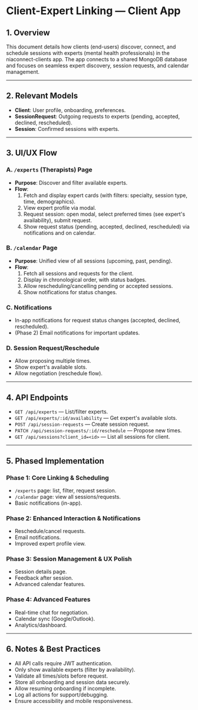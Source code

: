 # Client-Expert Linking — Client App

## 1. Overview
This document details how clients (end-users) discover, connect, and schedule sessions with experts (mental health professionals) in the niaconnect-clients app. The app connects to a shared MongoDB database and focuses on seamless expert discovery, session requests, and calendar management.

---

## 2. Relevant Models
- **Client**: User profile, onboarding, preferences.
- **SessionRequest**: Outgoing requests to experts (pending, accepted, declined, rescheduled).
- **Session**: Confirmed sessions with experts.

---

## 3. UI/UX Flow

### A. `/experts` (Therapists) Page
- **Purpose**: Discover and filter available experts.
- **Flow**:
  1. Fetch and display expert cards (with filters: specialty, session type, time, demographics).
  2. View expert profile via modal.
  3. Request session: open modal, select preferred times (see expert's availability), submit request.
  4. Show request status (pending, accepted, declined, rescheduled) via notifications and on calendar.

### B. `/calendar` Page
- **Purpose**: Unified view of all sessions (upcoming, past, pending).
- **Flow**:
  1. Fetch all sessions and requests for the client.
  2. Display in chronological order, with status badges.
  3. Allow rescheduling/cancelling pending or accepted sessions.
  4. Show notifications for status changes.

### C. Notifications
- In-app notifications for request status changes (accepted, declined, rescheduled).
- (Phase 2) Email notifications for important updates.

### D. Session Request/Reschedule
- Allow proposing multiple times.
- Show expert's available slots.
- Allow negotiation (reschedule flow).

---

## 4. API Endpoints
- `GET /api/experts` — List/filter experts.
- `GET /api/experts/:id/availability` — Get expert's available slots.
- `POST /api/session-requests` — Create session request.
- `PATCH /api/session-requests/:id/reschedule` — Propose new times.
- `GET /api/sessions?client_id=<id>` — List all sessions for client.

---

## 5. Phased Implementation

### **Phase 1: Core Linking & Scheduling**
- `/experts` page: list, filter, request session.
- `/calendar` page: view all sessions/requests.
- Basic notifications (in-app).

### **Phase 2: Enhanced Interaction & Notifications**
- Reschedule/cancel requests.
- Email notifications.
- Improved expert profile view.

### **Phase 3: Session Management & UX Polish**
- Session details page.
- Feedback after session.
- Advanced calendar features.

### **Phase 4: Advanced Features**
- Real-time chat for negotiation.
- Calendar sync (Google/Outlook).
- Analytics/dashboard.

---

## 6. Notes & Best Practices
- All API calls require JWT authentication.
- Only show available experts (filter by availability).
- Validate all times/slots before request.
- Store all onboarding and session data securely.
- Allow resuming onboarding if incomplete.
- Log all actions for support/debugging.
- Ensure accessibility and mobile responsiveness.

